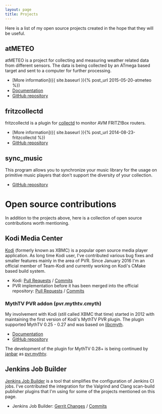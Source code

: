 ```yaml
---
layout: page
title: Projects
---
```


Here is a list of my open source projects created in the hope that they will be
useful.

## atMETEO

atMETEO is a project for collecting and measuring weather related data from
different sensors. The data is being collected by an ATmega based target and
sent to a computer for further processing.

* [More information]({{ site.baseurl }}{% post_url 2015-05-20-atmeteo %})
* [Documentation](https://fetzerch.github.io/atMETEO)
* [GitHub repository](https://github.com/fetzerch/atMETEO)

## fritzcollectd

fritzcollectd is a plugin for [collectd](http://collectd.org/) to monitor AVM
FRITZ!Box routers.

* [More information]({{ site.baseurl }}{% post_url 2014-08-23-fritzcollectd %})
* [GitHub repository](https://github.com/fetzerch/fritzcollectd)

## sync_music

This program allows you to synchronize your music library for the usage on
primitive music players that don't support the diversity of your collection.

* [GitHub repository](https://github.com/fetzerch/sync_music)

# Open source contributions

In addition to the projects above, here is a collection of open source
contributions worth mentioning.

## Kodi Media Center

[Kodi](http://kodi.tv) (formerly known as XBMC) is a popular open source media
player application. As long time Kodi user, I've contributed various bug fixes
and smaller features mainly in the area of PVR. Since January 2016 I'm
an official member of Team-Kodi and currently working on Kodi's CMake based
build system.

* Kodi:
  [Pull Requests](https://github.com/xbmc/xbmc/pulls?q=author%3Afetzerch) /
  [Commits](https://github.com/xbmc/xbmc/commits?author=fetzerch)
* PVR implementation before it has been merged into the official repository:
  [Pull Requests](https://github.com/opdenkamp/xbmc/pulls?q=author%3Afetzerch) /
  [Commits](https://github.com/opdenkamp/xbmc/commits/master?author=fetzerch)

### MythTV PVR addon (pvr.mythtv.cmyth)

My involvement with Kodi (still called XBMC that time) started in 2012 with
maintaining the first version of Kodi's MythTV PVR plugin. The plugin supported
MythTV 0.25 - 0.27 and was based on [libcmyth](https://github.com/cmyth/cmyth).

* [Documentation](http://wiki.kodi.tv/index.php?title=MythTV_PVR)
* [GitHub repository](https://github.com/fetzerch/xbmc-pvr-addons)

The development of the plugin for MythTV 0.28+ is being continued by
[janbar](https://github.com/janbar) as
[pvr.mythtv](https://github.com/janbar/pvr.mythtv).

## Jenkins Job Builder

[Jenkins Job Builder](http://ci.openstack.org/jenkins-job-builder) is a tool
that simplifies the configuration of Jenkins CI jobs. I've contributed the
integration for the Valgrind and Clang scan-build publisher plugins that I'm
using for some of the projects mentioned on this page.

* Jenkins Job Builder: [Gerrit Changes](https://review.openstack.org/#/q/owner:%22Christian+Fetzer%22,n,z) /
  [Commits](https://github.com/openstack-infra/jenkins-job-builder/commits?author=fetzerch)
